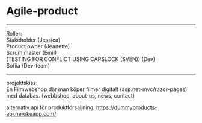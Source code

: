 # Agile-product
<hr>
Roller: <br>
Stakeholder (Jessica)
<br>
Product owner (Jeanette)
<br>
Scrum master (Emil)
<br>
(TESTING FOR CONFLICT USING CAPSLOCK (SVEN)) (Dev)
<br>
Sofiia (Dev-team)

<hr>
projektskiss:
<br>
En Filmwebshop där man köper filmer digitalt (asp.net-mvc/razor-pages) med databas. (webbshop, about-us, news, contact)

alternativ api för produktförsäljning: https://dummyproducts-api.herokuapp.com/

